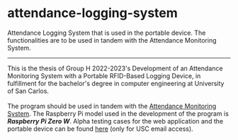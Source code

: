 # attendance-logging-system
Attendance Logging System that is used in the portable device. The functionalities are to be used in tandem with the Attendance Monitoring System.
<br/>
<hr/>
This is the thesis of Group H 2022-2023's Development of an Attendance Monitoring System with a Portable RFID-Based Logging Device, in fulfillment for the bachelor's degree in computer engineering at University of San Carlos.
<br/>
<br/>
The program should be used in tandem with the <a href="https://github.com/grusnivis/Attendance-Web-Application">Attendance Monitoring System</a>. The Raspberry Pi model used in the development of the program is <b><i>Raspberry Pi Zero W</i></b>.
Alpha testing cases for the web application and the portable device can be found <a href="https://docs.google.com/spreadsheets/d/1gYaYCLKvYD7Yw3OPF6KMr8YqQtRvNPUPH5D6PCE3WG0/edit?usp=sharing">here</a> (only for USC email access).
